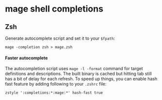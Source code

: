 # mage shell completions

## Zsh

Generate autocomplete script and set it to your `$fpath`:

```
mage -completion zsh > mage.zsh
```

#### Faster autocomplete

The autocompletion script uses `mage -l -format` command for target definitions and descriptions. The built binary is cached but hitting tab
still has a bit of delay for each refresh. To speed up things, you can enable hash fast feature by adding following to your `.zshrc` file:

```
zstyle ':completions:*:mage:*' hash-fast true
```
